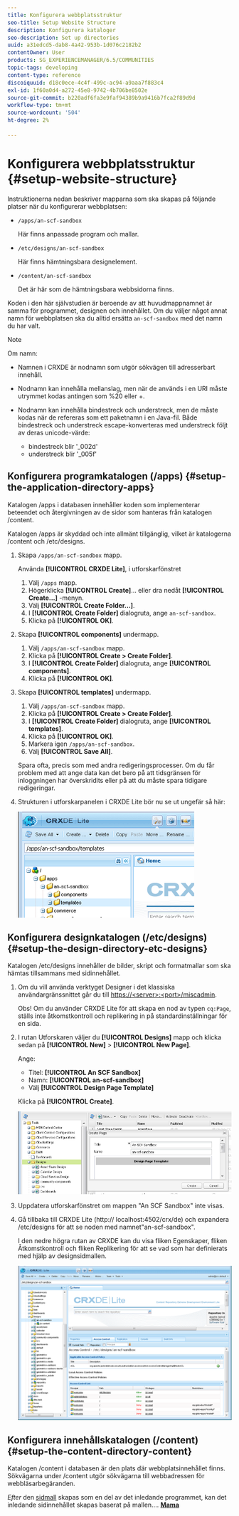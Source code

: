 ```yaml
---
title: Konfigurera webbplatsstruktur
seo-title: Setup Website Structure
description: Konfigurera kataloger
seo-description: Set up directories
uuid: a31edcd5-dab8-4a42-953b-1d076c2182b2
contentOwner: User
products: SG_EXPERIENCEMANAGER/6.5/COMMUNITIES
topic-tags: developing
content-type: reference
discoiquuid: d18c0ece-4c4f-499c-ac94-a9aaa7f883c4
exl-id: 1f60a0d4-a272-45e8-9742-4b706be8502e
source-git-commit: b220adf6fa3e9faf94389b9a9416b7fca2f89d9d
workflow-type: tm+mt
source-wordcount: '504'
ht-degree: 2%

---
```


# Konfigurera webbplatsstruktur {#setup-website-structure}

Instruktionerna nedan beskriver mapparna som ska skapas på följande platser när du konfigurerar webbplatsen:

* `/apps/an-scf-sandbox`

   Här finns anpassade program och mallar.

* `/etc/designs/an-scf-sandbox`

   Här finns hämtningsbara designelement.

* `/content/an-scf-sandbox`

   Det är här som de hämtningsbara webbsidorna finns.

Koden i den här självstudien är beroende av att huvudmappnamnet är samma för programmet, designen och innehållet. Om du väljer något annat namn för webbplatsen ska du alltid ersätta `an-scf-sandbox` med det namn du har valt.

>[!NOTE]
>
>Om namn:
>
>* Namnen i CRXDE är nodnamn som utgör sökvägen till adresserbart innehåll.
>* Nodnamn kan innehålla mellanslag, men när de används i en URI måste utrymmet kodas antingen som %20 eller +.
>* Nodnamn kan innehålla bindestreck och understreck, men de måste kodas när de refereras som ett paketnamn i en Java-fil. Både bindestreck och understreck escape-konverteras med understreck följt av deras unicode-värde:
   >
   >   * bindestreck blir &#39;_002d&#39;
   >   * understreck blir &#39;_005f&#39;


## Konfigurera programkatalogen (/apps) {#setup-the-application-directory-apps}

Katalogen /apps i databasen innehåller koden som implementerar beteendet och återgivningen av de sidor som hanteras från katalogen /content.

Katalogen /apps är skyddad och inte allmänt tillgänglig, vilket är katalogerna /content och /etc/designs.

1. Skapa `/apps/an-scf-sandbox` mapp.

   Använda **[!UICONTROL CRXDE Lite]**, i utforskarfönstret

   1. Välj `/apps` mapp.
   1. Högerklicka **[!UICONTROL Create]**... eller dra nedåt **[!UICONTROL Create...]** -menyn.
   1. Välj **[!UICONTROL Create Folder...]**.
   1. I **[!UICONTROL Create Folder]** dialogruta, ange `an-scf-sandbox`.
   1. Klicka på **[!UICONTROL OK]**.

1. Skapa **[!UICONTROL components]** undermapp.

   1. Välj `/apps/an-scf-sandbox` mapp.
   1. Klicka på **[!UICONTROL Create > Create Folder]**.
   1. I **[!UICONTROL Create Folder]** dialogruta, ange **[!UICONTROL components]**.
   1. Klicka på **[!UICONTROL OK]**.

1. Skapa **[!UICONTROL templates]** undermapp.

   1. Välj `/apps/an-scf-sandbox` mapp.
   1. Klicka på **[!UICONTROL Create > Create Folder]**.
   1. I **[!UICONTROL Create Folder]** dialogruta, ange **[!UICONTROL templates]**.
   1. Klicka på **[!UICONTROL OK]**.
   1. Markera igen `/apps/an-scf-sandbox`.
   1. Välj **[!UICONTROL Save All]**.

   Spara ofta, precis som med andra redigeringsprocesser. Om du får problem med att ange data kan det bero på att tidsgränsen för inloggningen har överskridits eller på att du måste spara tidigare redigeringar.

1. Strukturen i utforskarpanelen i CRXDE Lite bör nu se ut ungefär så här:

   ![crxde-template](assets/crxde-template.png)

## Konfigurera designkatalogen (/etc/designs) {#setup-the-design-directory-etc-designs}

Katalogen /etc/designs innehåller de bilder, skript och formatmallar som ska hämtas tillsammans med sidinnehållet.

1. Om du vill använda verktyget Designer i det klassiska användargränssnittet går du till [https://&lt;server>:&lt;port>/miscadmin](http://localhost:4502/miscadmin).

   Obs! Om du använder CRXDE Lite för att skapa en nod av typen `cq:Page`, ställs inte åtkomstkontroll och replikering in på standardinställningar för en sida.

1. I rutan Utforskaren väljer du **[!UICONTROL Designs]** mapp och klicka sedan på **[!UICONTROL New]** > **[!UICONTROL New Page]**.

   Ange:

   * Titel: **[!UICONTROL An SCF Sandbox]**
   * Namn: **[!UICONTROL an-scf-sandbox]**
   * Välj **[!UICONTROL Design Page Template]**

   Klicka på **[!UICONTROL Create]**.

   ![design-template](assets/design-template.png)

1. Uppdatera utforskarfönstret om mappen &quot;An SCF Sandbox&quot; inte visas.

1. Gå tillbaka till CRXDE Lite (http:// localhost:4502/crx/de) och expandera /etc/designs för att se noden med namnet&quot;an-scf-sandbox&quot;.

   I den nedre högra rutan av CRXDE kan du visa fliken Egenskaper, fliken Åtkomstkontroll och fliken Replikering för att se vad som har definierats med hjälp av designsidmallen.

   ![crxde-configure-template](assets/crxde-configure-template.png)

## Konfigurera innehållskatalogen (/content) {#setup-the-content-directory-content}

Katalogen /content i databasen är den plats där webbplatsinnehållet finns. Sökvägarna under /content utgör sökvägarna till webbadressen för webbläsarbegäranden.

*Efter* den [sidmall](initial-app.md#createthepagetemplate) skapas som en del av det inledande programmet, kan det inledande sidinnehållet skapas baserat på mallen.... [**Mama**](initial-app.md)
